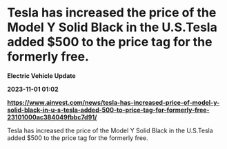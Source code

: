 # Tesla has increased the price of the Model Y Solid Black in the U.S.Tesla added $500 to the price tag for the formerly free.
**Electric Vehicle Update**

**2023-11-01 01:02**

**https://www.ainvest.com/news/tesla-has-increased-price-of-model-y-solid-black-in-u-s-tesla-added-500-to-price-tag-for-formerly-free-23101000ac384049fbbc7d91/**

Tesla has increased the price of the Model Y Solid Black in the U.S.Tesla added $500 to the price tag for the formerly free.